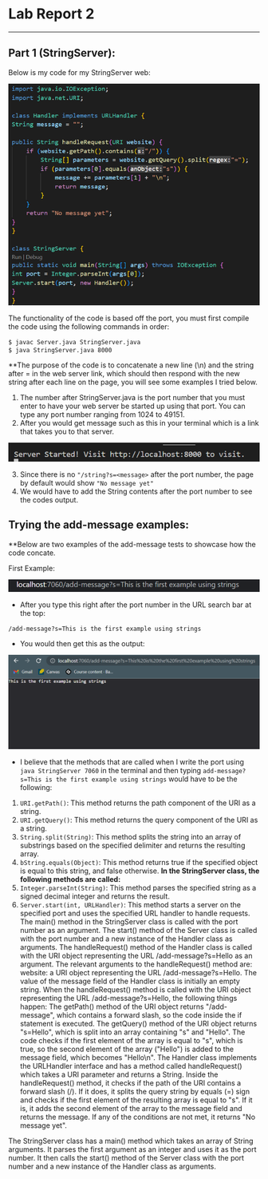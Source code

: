 # Lab Report 2
***

## Part 1 (StringServer):
Below is my code for my StringServer web:

![Image](bnnt.png)

The functionality of the code is based off the port, you must first compile the code using the following commands in order:
```
$ javac Server.java StringServer.java
$ java StringServer.java 8000
```
**The purpose of the code is to concatenate a new line (\n) and the string after = in the web server link, which should then respond with the new string after each line on the page, you will see some examples I tried below.

1. The number after StringServer.java is the port number that you must enter to have your web server be started up using that port. You can type any port number ranging from 1024 to 49151.
2. After you would get message such as this in your terminal which is a link that takes you to that server.

![Image](bnnt2.png)

3. Since there is no `"/string?s=<message>` after the port number, the page by default would show `"No message yet"` 
4. We would have to add the String contents after the port number to see the codes output.

## Trying the add-message examples:
 **Below are two examples of the add-message tests to showcase how the code concate.
 
First Example:

![Image](bnnt3.png)

* After you type this right after the port number in the URL search bar at the top:
```
/add-message?s=This is the first example using strings
```
* You would then get this as the output:

![Image](bnnt4.png)

* I believe that the methods that are called when I write the port using `java StringServer 7060` in the terminal and then typing `add-message?s=This is the first example using strings` would have to be the following:

1. `URI.getPath()`: This method returns the path component of the URI as a string.
2. `URI.getQuery()`: This method returns the query component of the URI as a string.
3. `String.split(String)`: This method splits the string into an array of substrings based on the specified delimiter and returns the resulting array.
4. `bString.equals(Object)`: This method returns true if the specified object is equal to this string, and false otherwise.
**In the StringServer class, the following methods are called:**
5. `Integer.parseInt(String)`: This method parses the specified string as a signed decimal integer and returns the result.
6. `Server.start(int, URLHandler)`: This method starts a server on the specified port and uses the specified URL handler to handle requests.
The main() method in the StringServer class is called with the port number as an argument.
The start() method of the Server class is called with the port number and a new instance of the Handler class as arguments.
The handleRequest() method of the Handler class is called with the URI object representing the URL /add-message?s=Hello as an argument.
The relevant arguments to the handleRequest() method are:
website: a URI object representing the URL /add-message?s=Hello.
The value of the message field of the Handler class is initially an empty string.
When the handleRequest() method is called with the URI object representing the URL /add-message?s=Hello, the following things happen:
The getPath() method of the URI object returns "/add-message", which contains a forward slash, so the code inside the if statement is executed.
The getQuery() method of the URI object returns "s=Hello", which is split into an array containing "s" and "Hello".
The code checks if the first element of the array is equal to "s", which is true, so the second element of the array ("Hello") is added to the message field, which becomes "Hello\n".
The Handler class implements the URLHandler interface and has a method called handleRequest() which takes a URI parameter and returns a String. Inside the handleRequest() method, it checks if the path of the URI contains a forward slash (/). If it does, it splits the query string by equals (=) sign and checks if the first element of the resulting array is equal to "s". If it is, it adds the second element of the array to the message field and returns the message. If any of the conditions are not met, it returns "No message yet".

The StringServer class has a main() method which takes an array of String arguments. It parses the first argument as an integer and uses it as the port number. It then calls the start() method of the Server class with the port number and a new instance of the Handler class as arguments.
